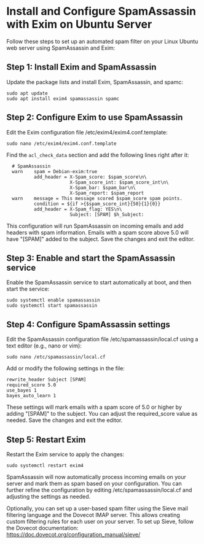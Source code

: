 # Install and Configure SpamAssassin with Exim on Ubuntu Server

Follow these steps to set up an automated spam filter on your Linux Ubuntu web server using SpamAssassin and Exim:

## Step 1: Install Exim and SpamAssassin

Update the package lists and install Exim, SpamAssassin, and spamc:

```shell
sudo apt update
sudo apt install exim4 spamassassin spamc
```

## Step 2: Configure Exim to use SpamAssassin

Edit the Exim configuration file /etc/exim4/exim4.conf.template:

```shell
sudo nano /etc/exim4/exim4.conf.template
```

Find the `acl_check_data` section and add the following lines right after it:

```shell
  # SpamAssassin
  warn    spam = Debian-exim:true
          add_header = X-Spam_score: $spam_score\n\
                       X-Spam_score_int: $spam_score_int\n\
                       X-Spam_bar: $spam_bar\n\
                       X-Spam_report: $spam_report
  warn    message = This message scored $spam_score spam points.
          condition = ${if >{$spam_score_int}{50}{1}{0}}
          add_header = X-Spam_flag: YES\n\
                       Subject: [SPAM] $h_Subject:
```

This configuration will run SpamAssassin on incoming emails and add headers with spam information. Emails with a spam score above 5.0 will have "[SPAM]" added to the subject. Save the changes and exit the editor.

## Step 3: Enable and start the SpamAssassin service

Enable the SpamAssassin service to start automatically at boot, and then start the service:

```shell
sudo systemctl enable spamassassin
sudo systemctl start spamassassin
```

## Step 4: Configure SpamAssassin settings

Edit the SpamAssassin configuration file /etc/spamassassin/local.cf using a text editor (e.g., nano or vim):

```shell
sudo nano /etc/spamassassin/local.cf
```

Add or modify the following settings in the file:

```shell
rewrite_header Subject [SPAM]
required_score 5.0
use_bayes 1
bayes_auto_learn 1
```

These settings will mark emails with a spam score of 5.0 or higher by adding "[SPAM]" to the subject. You can adjust the required_score value as needed. Save the changes and exit the editor.

## Step 5: Restart Exim

Restart the Exim service to apply the changes:

```shell
sudo systemctl restart exim4
```

SpamAssassin will now automatically process incoming emails on your server and mark them as spam based on your configuration. You can further refine the configuration by editing /etc/spamassassin/local.cf and adjusting the settings as needed.

Optionally, you can set up a user-based spam filter using the Sieve mail filtering language and the Dovecot IMAP server. This allows creating custom filtering rules for each user on your server. To set up Sieve, follow the Dovecot documentation: https://doc.dovecot.org/configuration_manual/sieve/

